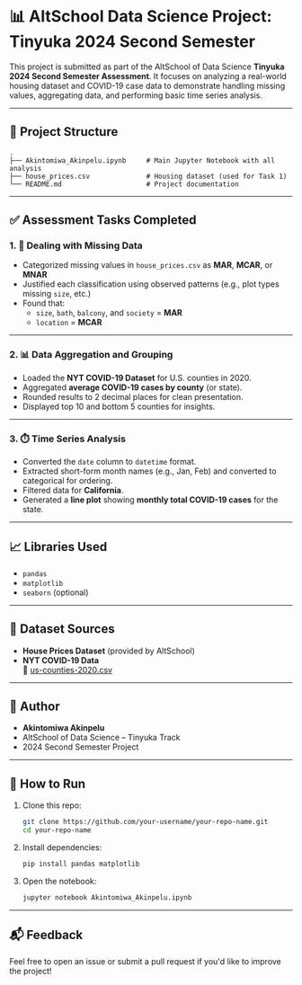 # 📊 AltSchool Data Science Project: Tinyuka 2024 Second Semester

This project is submitted as part of the AltSchool of Data Science **Tinyuka 2024 Second Semester Assessment**. It focuses on analyzing a real-world housing dataset and COVID-19 case data to demonstrate handling missing values, aggregating data, and performing basic time series analysis.

---

## 📁 Project Structure

```
.
├── Akintomiwa_Akinpelu.ipynb     # Main Jupyter Notebook with all analysis
├── house_prices.csv              # Housing dataset (used for Task 1)
└── README.md                     # Project documentation
```

---

## ✅ Assessment Tasks Completed

### 1. 🧹 Dealing with Missing Data

- Categorized missing values in `house_prices.csv` as **MAR**, **MCAR**, or **MNAR**
- Justified each classification using observed patterns (e.g., plot types missing `size`, etc.)
- Found that:
  - `size`, `bath`, `balcony`, and `society` = **MAR**
  - `location` = **MCAR**

---

### 2. 📊 Data Aggregation and Grouping

- Loaded the **NYT COVID-19 Dataset** for U.S. counties in 2020.
- Aggregated **average COVID-19 cases by county** (or state).
- Rounded results to 2 decimal places for clean presentation.
- Displayed top 10 and bottom 5 counties for insights.

---

### 3. ⏱️ Time Series Analysis

- Converted the `date` column to `datetime` format.
- Extracted short-form month names (e.g., Jan, Feb) and converted to categorical for ordering.
- Filtered data for **California**.
- Generated a **line plot** showing **monthly total COVID-19 cases** for the state.

---

## 📈 Libraries Used

- `pandas`
- `matplotlib`
- `seaborn` (optional)

---

## 📌 Dataset Sources

- **House Prices Dataset** (provided by AltSchool)
- **NYT COVID-19 Data**  
  🔗 [us-counties-2020.csv](https://raw.githubusercontent.com/nytimes/covid-19-data/master/us-counties-2020.csv)

---

## 🧠 Author

- **Akintomiwa Akinpelu**
- AltSchool of Data Science – Tinyuka Track
- 2024 Second Semester Project

---

## 🚀 How to Run

1. Clone this repo:
   ```bash
   git clone https://github.com/your-username/your-repo-name.git
   cd your-repo-name
   ```

2. Install dependencies:
   ```bash
   pip install pandas matplotlib
   ```

3. Open the notebook:
   ```bash
   jupyter notebook Akintomiwa_Akinpelu.ipynb
   ```

---

## 📬 Feedback

Feel free to open an issue or submit a pull request if you'd like to improve the project!
